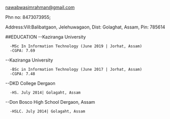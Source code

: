 nawabwasimrahman@gmail.com

Phn no: 8473073955;

Address:Vill:Balibatgaon, Jelehuwagaon, Dist: Golaghat, Assam, Pin: 785614

##EDUCATION
  --Kaziranga University
  
      -MSc In Information Technology (June 2019 | Jorhat, Assam)
      -CGPA: 7.69
      
  --Kaziranga University
  
      -BSc in Information Technology (June 2017 | Jorhat, Assam)
      -CGPA: 7.48
      
  --DKD College Dergaon
  
      -HS. July 2014| Golagaht, Assam
      
  --Don Bosco High School Dergaon, Assam
  
      -HSLC. July 2014| Golagaht, Assam
